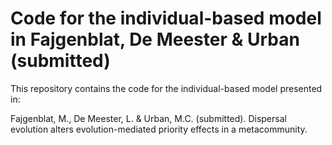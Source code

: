 # Code for the individual-based model in Fajgenblat, De Meester & Urban (submitted)
This repository contains the code for the individual-based model presented in:

Fajgenblat, M., De Meester, L. & Urban, M.C. (submitted). Dispersal evolution alters evolution-mediated priority effects in a metacommunity.
